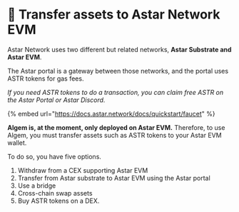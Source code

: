 # 🔀 Transfer assets to Astar Network EVM

Astar Network uses two different but related networks, **Astar Substrate and Astar EVM**.

The Astar portal is a gateway between those networks, and the portal uses ASTR tokens for gas fees.&#x20;

_If you need ASTR tokens to do a transaction, you can claim free ASTR on the Astar Portal or Astar Discord._

{% embed url="https://docs.astar.network/docs/quickstart/faucet" %}

**Algem is, at the moment, only deployed on Astar EVM.** Therefore, to use Algem, you must transfer assets such as ASTR tokens to your Astar EVM wallet.

To do so, you have five options.

1. Withdraw from a CEX supporting Astar EVM&#x20;
2. Transfer from Astar substrate to Astar EVM using the Astar portal&#x20;
3. Use a bridge&#x20;
4. Cross-chain swap assets
5. Buy ASTR tokens on a DEX.
